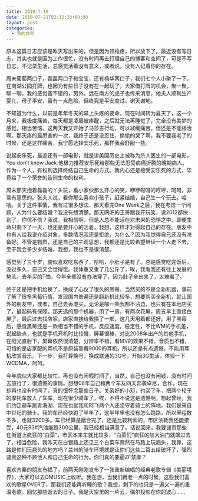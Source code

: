 ```yaml
---
title: 2010-7-18
date: 2010-07-21T02:12:33+00:00
layout: post
categories:
  - 我的世界
---
```


原本这篇日志应该是昨天写出来的，但是因为颈椎疼，所以放下了。最近没有写日志，其实也就是因为工作很忙，没有时间再去打理自己的博客和空间了，可是不写日志，不记录生活，总感觉活着没有意义，或者说，没有人记着你的存在。

周末葡萄两口子，磊磊两口子和宝宝，还有杨华两口子，我们七个人小聚了一下，在南湖公园打牌，也因为有些日子没有在一起玩了，大家借打牌的机会，聚一聚，聊一聊，我的感觉蛮不错的，另外，远在南方的虎子也传来消息，他夫人顺利生产婴儿，母子平安，虽有一点危险，但终究是平安度过。谢天谢地。

不知道为什么，以前是年年冬天的早上头疼的要命，现在时间转为夏天了，这一个月来，我极度痛苦，每天都是凌晨被疼醒，之后就无法再睡觉了，完全没有美梦的感觉。相当苦恼。这两天我又开始了马莎吉行动，可以减缓痛苦，但还是不能根治啊。那天疼的最厉害的一次，我终于还是没忍住，偷偷的哭了啊，我不要我老了的时候，还是这样痛苦，我宁愿选择安乐死，那样我会舒服一些。

说起安乐死，最近还有一部电影，就是讲美国历史上被称为杀人医生的一部电影，You don’t know Jack.他极力推荐安乐死给那些无法忍受病痛折腾的晚期病人。作为一个人，有权利选择终结自己生命的方式。我内心还是接受安乐死的方式，毕竟给了一个荣誉的告别生命的权利。

周末那天抱着磊磊的丫头玩，看小家伙那么开心的笑，咿咿呀呀的哼哼，呵呵，非常有意思的。张夫人说，看你那么喜欢小孩子，赶紧结婚，自己生一个玩去。哈哈。关于这件事情，我有过很多想法，那天看完One Week之后，我在考虑一个问题，人为什么要结婚？我没有想清楚。那天网吧的王哥跟我开玩笑，说2012都快到了，你信不信？我说，我相信啊，但是人总不能活在对未来的恐惧之中，即便生命只剩下了一天，也还是要开心的活着。我想，这样才对得起自己的存在。朋友中也有人给我说介绍对象，多数情况我还是拒绝，为什么？因为我觉得自己还没有准备好。不管是物质，还是自己的主观思想，我都还是比较希望继续一个人走下去，至于我会多少岁结婚，我想，我也不是很清楚。
<!--more-->
感觉到了三十岁，貌似喜欢吃东西了，哈哈，小肚子是有了。总是感觉吃完饭后，没过多久，自己又会觉得饿。我体重又重了几公斤了，唉，我看我还有往上发展的势头。去年买的T恤，今年全部没有办法穿了，因为肚子全出来了，太难看了。

终于还是把手机给换了，换成了心仪了很久的黑莓，当然买的不是全新机器，事前了解了很多黑莓行情，发现国内普遍还是翻新机比较多，想要购买全新机，就让国外的朋友带，或者，自己去香港买，无论是哪一条我都不沾边，也只有在本地店买了，最起码有保障。那天选的那个机器，用了一周，有两次花屏，周五早上直接白屏了，最后过去找店家，店家直接给我换了一部，这几天用着都还好。用了黑莓后，感觉黑莓还是一款相当不错的手机，反应速度，稳定性，不比WM的手机差，说起缺点，也就是手机开机时比较慢，屏幕很棒，对比2008年出产的其他手机，在阳光直射下，屏幕依然很清楚，分辨率不错，看MV的效果不错，音质也不错，可惜的是店家配的耳机不是原装黑莓9000的耳机，所以还是有点遗憾，不能用耳机欣赏音乐。下一步，我打算换号，换成联通的3G号，开始3G生活，体验一下WCDMA，呵呵。

今年貌似大家都比较忙，再也没有闲暇时间了，当然，自己也没有闲钱，没有时间去旅行了，很遗憾的事情。想想08年自己和两个车友四天奔袭卓尼，合作，现在却再也没有时间了，真的很怀念那些日子。关系好的小邓，也买了车，把两个轮子的摩托车放入了车库，现在很少骑车了。唉，不得不说这是遗憾啊，想起曾经，我们约定骑车跑青海湖，现在也就我和阿飞两个人还坚守着骑士的阵地。我们是来自中世纪的骑士。我的车已经快跑了半年了，这半年里也没有怎么跑路，所以里程数不多，也就3200多。车已经算是磨合完了，还是比较利索的，市区油耗我还能接受，40元93#汽油能跑300公里，我已经相当满意了。话说回来，我要谴责那些在街道上疯狂的“白菜”，市区本来车就比较多，“白菜们”疯狂的加大油门就飙过去了，相当危险，我昨天在白银路上还见三个白菜车竟然在马路上玩翘头，我靠，这路是你们玩翘头的地方吗？兰州的骑车环境就是让你们这些二百五给破坏了，强烈谴责这种不顾他人和自己生命的行为。你们真的要逼ZF禁摩？

喜欢齐秦的朋友有福了，前两天刚刚发布了一张重新编唱的经典老歌专辑《美丽境界》，大家可以去QMUSIC上收听。我在想，当我们再老一点的时候，这些我们喜欢的歌星OVER了，那我们还能再听睡的歌？我想，剩下的也只是一遍又一遍的重温老歌，回忆那些逝去的日子。我是天空里的一片云，偶尔投影在你的波心……